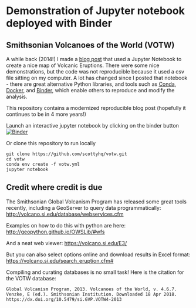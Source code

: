 # Demonstration of Jupyter notebook deployed with Binder
## Smithsonian Volcanoes of the World (VOTW)


A while back (2014!) I made a [blog post](https://scottyhq.github.io/blog/2014/02/08/mapping-volcanic-eruptions/) that used a Jupyter Notebook to create a nice map of Volcanic Eruptions. There were some nice demonstrations, but the code was not reproducible because it used a csv file sitting on my computer. A lot has changed since I posted that notebook - there are great alternative Python libraries, and tools such as [Conda](https://conda.io/docs/), [Docker](https://www.docker.com/community-edition), and [Binder](https://mybinder.org), which enable others to reproduce and modify the analysis.

This repository contains a modernized reproducible blog post (hopefully it continues to be in 4 more years!) 

Launch an interactive jupyter notebook by clicking on the binder button
[![Binder](https://mybinder.org/badge.svg)](https://mybinder.org/v2/gh/scottyhq/votw/master)

Or clone this repository to run locally
```
git clone https://github.com/scottyhq/votw.git
cd votw
conda env create -f votw.yml
jupyter notebook
```

## Credit where credit is due
The Smithsonian Global Volcanism Program has released some great tools recently, including a GeoServer to query data programmatically:
http://volcano.si.edu/database/webservices.cfm 

Examples on how to do this with python are here:
http://geopython.github.io/OWSLib/#wfs

And a neat web viewer:
https://volcano.si.edu/E3/

But you can also select options online and download results in Excel format:
https://volcano.si.edu/search_eruption.cfm#

Compiling and curating databases is no small task! Here is the citation for the VOTW database:

```
Global Volcanism Program, 2013. Volcanoes of the World, v. 4.6.7. Venzke, E (ed.). Smithsonian Institution. Downloaded 18 Apr 2018. https://dx.doi.org/10.5479/si.GVP.VOTW4-2013
```
